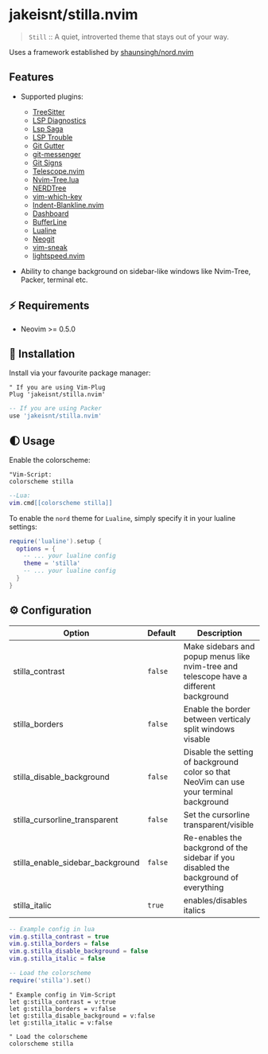 
# jakeisnt/stilla.nvim

> `Still` :: A quiet, introverted theme that stays out of your way.

Uses a framework established by [shaunsingh/nord.nvim](https://github.com/shaunsingh/nord.nvim)

## Features

+ Supported plugins:
    + [TreeSitter](https://github.com/nvim-treesitter/nvim-treesitter)
    + [LSP Diagnostics](https://neovim.io/doc/user/lsp.html)
    + [Lsp Saga](https://github.com/glepnir/lspsaga.nvim)
    + [LSP Trouble](https://github.com/folke/lsp-trouble.nvim)
    + [Git Gutter](https://github.com/airblade/vim-gitgutter)
    + [git-messenger](https://github.com/rhysd/git-messenger.vim)
    + [Git Signs](https://github.com/lewis6991/gitsigns.nvim)
    + [Telescope.nvim](https://github.com/nvim-telescope/telescope.nvim)
    + [Nvim-Tree.lua](https://github.com/kyazdani42/nvim-tree.lua)
    + [NERDTree](https://github.com/preservim/nerdtree)
    + [vim-which-key](https://github.com/liuchengxu/vim-which-key)
    + [Indent-Blankline.nvim](https://github.com/lukas-reineke/indent-blankline.nvim)
    + [Dashboard](https://github.com/glepnir/dashboard-nvim)
    + [BufferLine](https://github.com/akinsho/nvim-bufferline.lua)
    + [Lualine](https://github.com/hoob3rt/lualine.nvim)
    + [Neogit](https://github.com/TimUntersberger/neogit)
    + [vim-sneak](https://github.com/justinmk/vim-sneak)
    + [lightspeed.nvim](https://github.com/ggandor/lightspeed.nvim)

+ Ability to change background on sidebar-like windows like Nvim-Tree, Packer, terminal etc.


## ⚡️ Requirements

+ Neovim >= 0.5.0

## 🌙 Installation

Install via your favourite package manager:
```vim
" If you are using Vim-Plug
Plug 'jakeisnt/stilla.nvim'
```

```lua
-- If you are using Packer
use 'jakeisnt/stilla.nvim'
```

## 🌓 Usage

Enable the colorscheme:
```vim
"Vim-Script:
colorscheme stilla
```

```lua
--Lua:
vim.cmd[[colorscheme stilla]]
```

To enable the `nord` theme for `Lualine`, simply specify it in your lualine settings:

```lua
require('lualine').setup {
  options = {
    -- ... your lualine config
    theme = 'stilla'
    -- ... your lualine config
  }
}
```

## ⚙️ Configuration

| Option                              | Default     | Description                                                                                                                                                     |
| ----------------------------------- | ----------- | --------------------------------------------------------------------------------------------------------------------------------------------------------------- |
| stilla_contrast                   | `false`      | Make sidebars and popup menus like nvim-tree and telescope have a different background                                                                                       |
| stilla_borders                    | `false`     | Enable the border between verticaly split windows visable
| stilla_disable_background         | `false`     | Disable the setting of background color so that NeoVim can use your terminal background
| stilla_cursorline_transparent     | `false`     | Set the cursorline transparent/visible
| stilla_enable_sidebar_background  | `false`     | Re-enables the backgrond of the sidebar if you disabled the background of everything
| stilla_italic                     | `true`      | enables/disables italics


```lua
-- Example config in lua
vim.g.stilla_contrast = true
vim.g.stilla_borders = false
vim.g.stilla_disable_background = false
vim.g.stilla_italic = false

-- Load the colorscheme
require('stilla').set()
```

```vim
" Example config in Vim-Script
let g:stilla_contrast = v:true
let g:stilla_borders = v:false
let g:stilla_disable_background = v:false
let g:stilla_italic = v:false

" Load the colorscheme
colorscheme stilla
```

